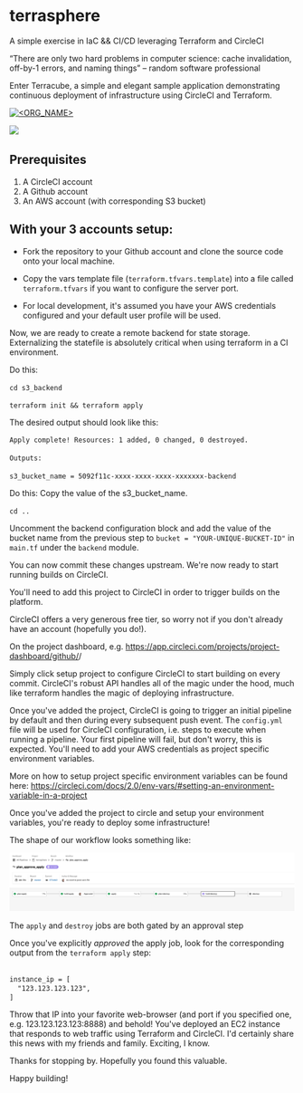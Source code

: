 # terrasphere

A simple exercise in IaC &amp;&amp; CI/CD leveraging Terraform and CircleCI

“There are only two hard problems in computer science: cache invalidation, off-by-1 errors, and naming things” 
– random software professional

Enter Terracube, a simple and elegant sample application demonstrating continuous deployment of infrastructure using CircleCI and Terraform.

[![<ORG_NAME>](https://circleci.com/gh/aedifex/terrasphere.svg?style=svg)](https://app.circleci.com/pipelines/github/aedifex/terrasphere)

![](terragif.gif)

## Prerequisites 

1.	A CircleCI account
2.	A Github account
3.	An AWS account (with corresponding S3 bucket)

## With your 3 accounts setup:
- Fork the repository to your Github account and clone the source code onto your local machine.

- Copy the vars template file (`terraform.tfvars.template`) into a file called `terraform.tfvars` if you want to configure the server port.

- For local development, it's assumed you have your AWS credentials configured and your default user profile will be used.

Now, we are ready to create a remote backend for state storage. Externalizing the statefile is absolutely critical when using terraform in a CI environment.

Do this:

`cd s3_backend`

`terraform init && terraform apply`

The desired output should look like this:

```
Apply complete! Resources: 1 added, 0 changed, 0 destroyed.

Outputs:

s3_bucket_name = 5092f11c-xxxx-xxxx-xxxx-xxxxxxx-backend
```

Do this:
Copy the value of the s3_bucket_name.

``cd ..``

Uncomment the backend configuration block and add the value of the bucket name from the previous step to `bucket = "YOUR-UNIQUE-BUCKET-ID"` in `main.tf` under the `backend` module.

You can now commit these changes upstream. We're now ready to start running builds on CircleCI.

You'll need to add this project to CircleCI in order to trigger builds on the platform.

CircleCI offers a very generous free tier, so worry not if you don't already have an account (hopefully you do!).

On the project dashboard, e.g.
https://app.circleci.com/projects/project-dashboard/github/<GH-user-name>/

Simply click setup project to configure CircleCI to start building on every commit. CircleCI's robust API handles all of the magic under the hood, much like terraform handles the magic of deploying infrastructure.

Once you've added the project, CircleCI is going to trigger an initial pipeline by default and then during every subsequent push event. The `config.yml` file will be used for CircleCI configuration, i.e. steps to execute when running a pipeline. Your first pipeline will fail, but don't worry, this is expected. You'll need to add your AWS credentials as project specific environment variables.

More on how to setup project specific environment variables can be found here: https://circleci.com/docs/2.0/env-vars/#setting-an-environment-variable-in-a-project

Once you've added the project to circle and setup your environment variables, you're ready to deploy some infrastructure! 

The shape of our workflow looks something like:

![Plan-approve-apply workflow](https://github.com/aedifex/terrasphere/blob/master/.images/TerraformWorkflow.png)

The `apply` and `destroy` jobs are both gated by an approval step

Once you've explicitly *approved* the apply job, look for the corresponding output from the `terraform apply` step:

```Outputs:

instance_ip = [
  "123.123.123.123",
]
```

Throw that IP into your favorite web-browser (and port if you specified one, e.g. 123.123.123.123:8888) and behold! You've deployed an EC2 instance that responds to web traffic using Terraform and CircleCI. I'd certainly share this news with my friends and family. Exciting, I know.

Thanks for stopping by. Hopefully you found this valuable.

Happy building!